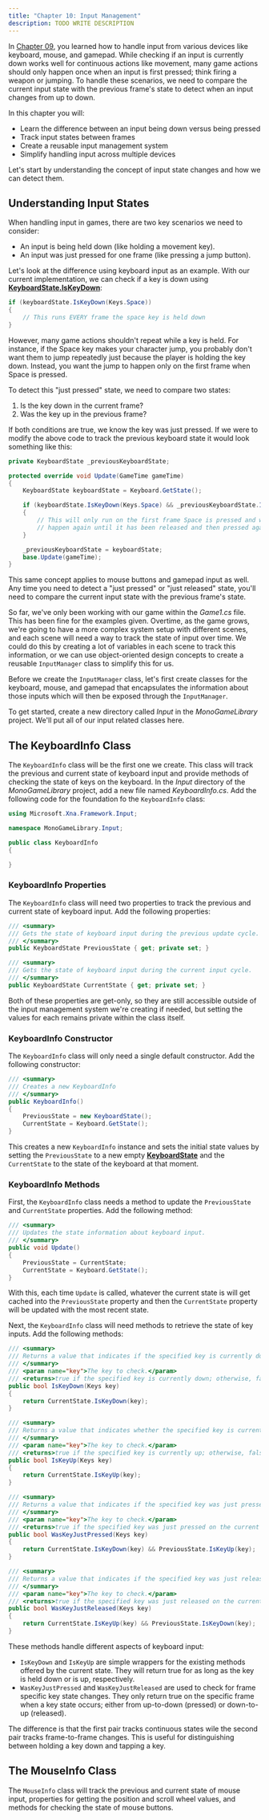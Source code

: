 ```yaml
---
title: "Chapter 10: Input Management"
description: TODO WRITE DESCRIPTION
---
```


In [Chapter 09](../09_handling_input/index.md), you learned how to handle input from various devices like keyboard, mouse, and gamepad. While checking if an input is currently down works well for continuous actions like movement, many game actions should only happen once when an input is first pressed; think firing a weapon or jumping. To handle these scenarios, we need to compare the current input state with the previous frame's state to detect when an input changes from up to down.

In this chapter you will:

- Learn the difference between an input being down versus being pressed
- Track input states between frames
- Create a reusable input management system
- Simplify handling input across multiple devices

Let's start by understanding the concept of input state changes and how we can detect them.

## Understanding Input States

When handling input in games, there are two key scenarios we need to consider:

- An input is being held down (like holding a movement key).
- An input was just pressed for one frame (like pressing a jump button).

Let's look at the difference using keyboard input as an example. With our current implementation, we can check if a key is down using [**KeyboardState.IsKeyDown**]():

```cs
if (keyboardState.IsKeyDown(Keys.Space))
{
    // This runs EVERY frame the space key is held down
}
```

However, many game actions shouldn't repeat while a key is held. For instance, if the Space key makes your character jump, you probably don't want them to jump repeatedly just because the player is holding the key down. Instead, you want the jump to happen only on the first frame when Space is pressed.

To detect this "just pressed" state, we need to compare two states:

1. Is the key down in the current frame?
2. Was the key up in the previous frame?

If both conditions are true, we know the key was just pressed.  If we were to modify the above code to track the previous keyboard state it would look something like this:

```cs
private KeyboardState _previousKeyboardState;

protected override void Update(GameTime gameTime)
{
    KeyboardState keyboardState = Keyboard.GetState();

    if (keyboardState.IsKeyDown(Keys.Space) && _previousKeyboardState.IsKeyUp(Keys.Space))
    {
        // This will only run on the first frame Space is pressed and will not
        // happen again until it has been released and then pressed again.
    }

    _previousKeyboardState = keyboardState;
    base.Update(gameTime);
}
```

This same concept applies to mouse buttons and gamepad input as well. Any time you need to detect a "just pressed" or "just released" state, you'll need to compare the current input state with the previous frame's state.

So far, we've only been working with our game within the *Game1.cs* file.  This has been fine for the examples given.  Overtime, as the game grows, we're going to have a more complex system setup with different scenes, and each scene will need a way to track the state of input over time.  We could do this by creating a lot of variables in each scene to track this information, or we can use object-oriented design concepts to create a reusable `InputManager` class to simplify this for us. 

Before we create the `InputManager` class, let's first create classes for the keyboard, mouse, and gamepad that encapsulates the information about those inputs which will then be exposed through the `InputManager`.  

To get started, create a new directory called *Input* in the *MonoGameLibrary* project.  We'll put all of our input related classes here.

## The KeyboardInfo Class

The `KeyboardInfo` class will be the first one we create.  This class will track the previous and current state of keyboard input and provide methods of checking the state of keys on the keyboard. In the *Input* directory of the *MonoGameLibrary* project, add a new file named *KeyboardInfo.cs*.  Add the following code for the foundation fo the `KeyboardInfo` class:

```cs
using Microsoft.Xna.Framework.Input;

namespace MonoGameLibrary.Input;

public class KeyboardInfo
{

}
```

### KeyboardInfo Properties

The `KeyboardInfo` class will need two properties to track the previous and current state of keyboard input.  Add the following properties:

```cs
/// <summary>
/// Gets the state of keyboard input during the previous update cycle.
/// </summary>
public KeyboardState PreviousState { get; private set; }

/// <summary>
/// Gets the state of keyboard input during the current input cycle.
/// </summary>
public KeyboardState CurrentState { get; private set; }
```

Both of these properties are get-only, so they are still accessible outside of the input management system we're creating if needed, but setting the values for each remains private within the class itself.

### KeyboardInfo Constructor

The `KeyboardInfo` class will only need a single default constructor.  Add the following constructor:

```cs
/// <summary>
/// Creates a new KeyboardInfo 
/// </summary>
public KeyboardInfo()
{
    PreviousState = new KeyboardState();
    CurrentState = Keyboard.GetState();
}
```

This creates a new `KeyboardInfo` instance and sets the initial state values by setting the `PreviousState` to a new empty [**KeyboardState**]() and the `CurrentState` to the state of the keyboard at that moment.

### KeyboardInfo Methods

First, the `KeyboardInfo` class needs a method to update the `PreviousState` and `CurrentState` properties.  Add the following method:

```cs
/// <summary>
/// Updates the state information about keyboard input.
/// </summary>
public void Update()
{
    PreviousState = CurrentState;
    CurrentState = Keyboard.GetState();
}
```

With this, each time `Update` is called, whatever the current state is will get cached into the `PreviousState` property and then the `CurrentState` property will be updated with the most recent state.

Next, the `KeyboardInfo` class will need methods to retrieve the state of key inputs.  Add the following methods:

```cs
/// <summary>
/// Returns a value that indicates if the specified key is currently down.
/// </summary>
/// <param name="key">The key to check.</param>
/// <returns>true if the specified key is currently down; otherwise, false.</returns>
public bool IsKeyDown(Keys key)
{
    return CurrentState.IsKeyDown(key);
}

/// <summary>
/// Returns a value that indicates whether the specified key is currently up.
/// </summary>
/// <param name="key">The key to check.</param>
/// <returns>true if the specified key is currently up; otherwise, false.</returns>
public bool IsKeyUp(Keys key)
{
    return CurrentState.IsKeyUp(key);
}

/// <summary>
/// Returns a value that indicates if the specified key was just pressed on the current frame.
/// </summary>
/// <param name="key">The key to check.</param>
/// <returns>true if the specified key was just pressed on the current frame; otherwise, false.</returns>
public bool WasKeyJustPressed(Keys key)
{
    return CurrentState.IsKeyDown(key) && PreviousState.IsKeyUp(key);
}

/// <summary>
/// Returns a value that indicates if the specified key was just released on the current frame.
/// </summary>
/// <param name="key">The key to check.</param>
/// <returns>true if the specified key was just released on the current frame; otherwise, false.</returns>
public bool WasKeyJustReleased(Keys key)
{
    return CurrentState.IsKeyUp(key) && PreviousState.IsKeyDown(key);
}
```

These methods handle different aspects of keyboard input:

- `IsKeyDown` and `IsKeyUp` are simple wrappers for the existing methods offered by the current state.  They will return true for as long as the key is held down or is up, respectively.
- `WasKeyJustPressed` and `WasKeyJustReleased` are used to check for frame specific key state changes.  They only return true on the specific frame when a key state occurs; either from up-to-down (pressed) or down-to-up (released).

The difference is that the first pair tracks continuous states wile the second pair tracks frame-to-frame changes.  This is useful for distinguishing between holding a key down and tapping a key. 

## The MouseInfo Class

The `MouseInfo` class will track the previous and current state of mouse input, properties for getting the position and scroll wheel values, and methods for checking the state of mouse buttons.  





